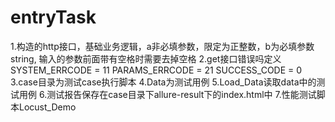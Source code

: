 # entryTask
1.构造的http接口，基础业务逻辑，a非必填参数，限定为正整数，b为必填参数string,
  输入的参数前面带有空格时需要去掉空格
2.get接口错误吗定义    
    SYSTEM_ERRCODE = 11
    PARAMS_ERRCODE = 21
    SUCCESS_CODE = 0
3.case目录为测试case执行脚本
4.Data为测试用例
5.Load_Data读取data中的测试用例
6.测试报告保存在case目录下allure-result下的index.html中
7.性能测试脚本Locust_Demo
